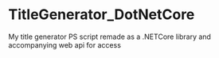 # TitleGenerator_DotNetCore
My title generator PS script remade as a .NETCore library and accompanying web api for access
